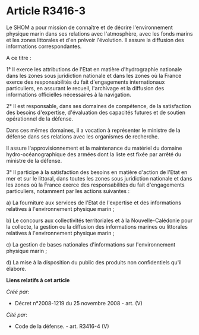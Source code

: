 # Article R3416-3

Le SHOM a pour mission de connaître et de décrire l'environnement physique marin dans ses relations avec l'atmosphère, avec
les fonds marins et les zones littorales et d'en prévoir l'évolution. Il assure la diffusion des informations
correspondantes.

A ce titre :

1° Il exerce les attributions de l'Etat en matière d'hydrographie nationale dans les zones sous juridiction nationale et dans
les zones où la France exerce des responsabilités du fait d'engagements internationaux particuliers, en assurant le recueil,
l'archivage et la diffusion des informations officielles nécessaires à la navigation.

2° Il est responsable, dans ses domaines de compétence, de la satisfaction des besoins d'expertise, d'évaluation des
capacités futures et de soutien opérationnel de la défense.

Dans ces mêmes domaines, il a vocation à représenter le ministre de la défense dans ses relations avec les organismes de
recherche.

Il assure l'approvisionnement et la maintenance du matériel du domaine hydro-océanographique des armées dont la liste est
fixée par arrêté du ministre de la défense.

3° Il participe à la satisfaction des besoins en matière d'action de l'Etat en mer et sur le littoral, dans toutes les zones
sous juridiction nationale et dans les zones où la France exerce des responsabilités du fait d'engagements particuliers,
notamment par les actions suivantes :

a) La fourniture aux services de l'Etat de l'expertise et des informations relatives à l'environnement physique marin ;

b) Le concours aux collectivités territoriales et à la Nouvelle-Calédonie pour la collecte, la gestion ou la diffusion des
informations marines ou littorales relatives à l'environnement physique marin ;

c) La gestion de bases nationales d'informations sur l'environnement physique marin ;

d) La mise à la disposition du public des produits non confidentiels qu'il élabore.

**Liens relatifs à cet article**

_Créé par_:

  - Décret n°2008-1219 du 25 novembre 2008 - art. (V)

_Cité par_:

  - Code de la défense. - art. R3416-4 (V)
